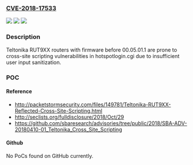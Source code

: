 ### [CVE-2018-17533](https://cve.mitre.org/cgi-bin/cvename.cgi?name=CVE-2018-17533)
![](https://img.shields.io/static/v1?label=Product&message=n%2Fa&color=blue)
![](https://img.shields.io/static/v1?label=Version&message=n%2Fa&color=blue)
![](https://img.shields.io/static/v1?label=Vulnerability&message=n%2Fa&color=brighgreen)

### Description

Teltonika RUT9XX routers with firmware before 00.05.01.1 are prone to cross-site scripting vulnerabilities in hotspotlogin.cgi due to insufficient user input sanitization.

### POC

#### Reference
- http://packetstormsecurity.com/files/149781/Teltonika-RUT9XX-Reflected-Cross-Site-Scripting.html
- http://seclists.org/fulldisclosure/2018/Oct/29
- https://github.com/sbaresearch/advisories/tree/public/2018/SBA-ADV-20180410-01_Teltonika_Cross_Site_Scripting

#### Github
No PoCs found on GitHub currently.

